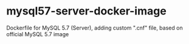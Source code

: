 # mysql57-server-docker-image
Dockerfile for MySQL 5.7 (Server), adding custom ".cnf" file, based on official MySQL 5.7 image
